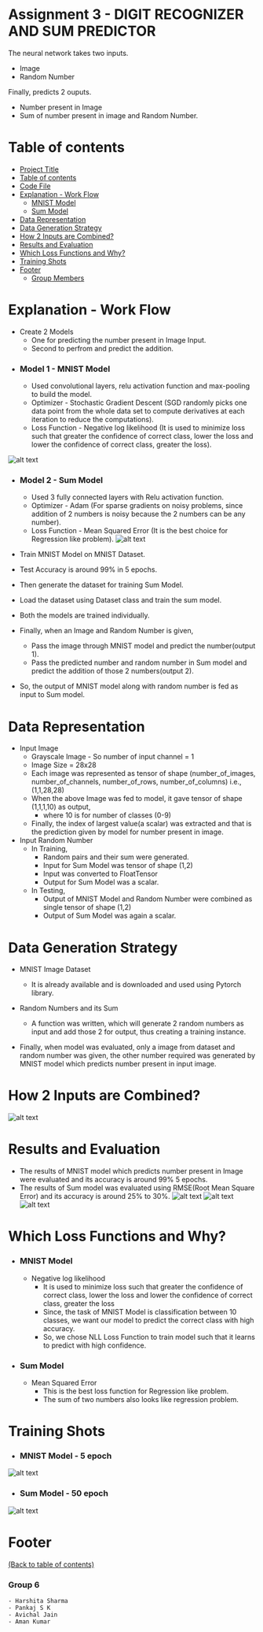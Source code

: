 # Assignment 3 - DIGIT RECOGNIZER AND SUM PREDICTOR

The neural network takes two inputs.
- Image
- Random Number

Finally, predicts 2 ouputs.
- Number present in Image
- Sum of number present in image and Random Number.

# Table of contents

- [Project Title](https://github.com/amanjain487/tsai-eva6/blob/main/Assignments/3/README.md#assignment-3---digit-recognizer-and-sum-predictor)
- [Table of contents](https://github.com/amanjain487/tsai-eva6/blob/main/Assignments/3/README.md#table-of-contents)
- [Code File](https://github.com/amanjain487/tsai-eva6/blob/main/Assignments/3/Digit_Recognizer_and_Sum_Predictor.ipynb)
- [Explanation - Work Flow](https://github.com/amanjain487/tsai-eva6/blob/main/Assignments/3/README.md#explanation---work-flow)
    - [MNIST Model](https://github.com/amanjain487/tsai-eva6/blob/main/Assignments/3/README.md#model-1---mnist-model)
    - [Sum Model](https://github.com/amanjain487/tsai-eva6/blob/main/Assignments/3/README.md#model-2---sum-model)
- [Data Representation](https://github.com/amanjain487/tsai-eva6/blob/main/Assignments/3/README.md#data-representation)
- [Data Generation Strategy](https://github.com/amanjain487/tsai-eva6/blob/main/Assignments/3/README.md#data-generation-strategy)
- [How 2 Inputs are Combined?](https://github.com/amanjain487/tsai-eva6/blob/main/Assignments/3/README.md#how-2-inputs-are-combined)
- [Results and Evaluation](https://github.com/amanjain487/tsai-eva6/blob/main/Assignments/3/README.md#results-and-evaluation)
- [Which Loss Functions and Why?](https://github.com/amanjain487/tsai-eva6/blob/main/Assignments/3/README.md#which-loss-functions-and-why)
- [Training Shots](https://github.com/amanjain487/tsai-eva6/blob/main/Assignments/3/README.md#training-shots)
- [Footer](https://github.com/amanjain487/tsai-eva6/blob/main/Assignments/3/README.md#footer)
    - [Group Members](https://github.com/amanjain487/tsai-eva6/blob/main/Assignments/3/README.md#group-6)

# Explanation - Work Flow

- Create 2 Models
    - One for predicting the number present in Image Input.
    - Second to perfrom and predict the addition.
- ### Model 1 - MNIST Model
  - Used convolutional layers, relu activation function and max-pooling to build the model.
  - Optimizer - Stochastic Gradient Descent (SGD randomly picks one data point from the whole data set to compute derivatives at each iteration to reduce the computations).
  - Loss Function - Negative log likelihood (It is used to minimize loss such that greater the confidence of correct class, lower the loss and lower the confidence of correct class, greater the loss).

![alt text](https://cdn.mathpix.com/snip/images/CpoT9c4tcXZYd_xIaByGDUSpFpK-RfyC8F24g6LH7rA.original.fullsize.png)

- ### Model 2 - Sum Model
  - Used 3 fully connected layers with Relu activation function.
  - Optimizer - Adam (For sparse gradients on noisy problems, since addition of 2 numbers is noisy because the 2 numbers can be any number).
  - Loss Function - Mean Squared Error (It is the best choice for Regression like problem).
![alt text](https://cdn.mathpix.com/snip/images/SFlkTFbriAthdkFeAxfMhZ-Xh1hdmV77E4cdFTRGWpI.original.fullsize.png)

- Train MNIST Model on MNIST Dataset.
- Test Accuracy is around 99% in 5 epochs.
- Then generate the dataset for training Sum Model.
- Load the dataset using Dataset class and train the sum model.
- Both the models are trained individually.
- Finally, when an Image and Random Number is given,
  - Pass the image through MNIST model and predict the number(output 1).
  - Pass the predicted number and random number in Sum model and predict the addition of those 2 numbers(output 2).
- So, the output of MNIST model along with random number is fed as input to Sum model.

# Data Representation
- Input Image
    - Grayscale Image - So number of input channel = 1
    - Image Size = 28x28
    - Each image was represented as tensor of shape (number_of_images, number_of_channels, number_of_rows, number_of_columns) i.e., (1,1,28,28)
    - When the above Image was fed to model, it gave tensor of shape (1,1,1,10) as output,
        - where 10 is for number of classes (0-9)
    - Finally, the index of largest value(a scalar) was extracted and that is the prediction given by model for number present in image.
- Input Random Number
    - In Training,
        - Random pairs and their sum were generated.
        - Input for Sum Model was tensor of shape (1,2)
        - Input was converted to FloatTensor
        - Output for Sum Model was a scalar.
    - In Testing,
        - Output of MNIST Model and Random Number were combined as single tensor of shape (1,2)
        - Output of Sum Model was again a scalar.
        
# Data Generation Strategy

- MNIST Image Dataset
    - It is already available and is downloaded and used using Pytorch library.

- Random Numbers and its Sum
    - A function was written, which will generate 2 random numbers as input and add those 2 for output, thus creating a training instance.
 
- Finally, when model was evaluated, only a image from dataset and random number was given, the other number required was generated by MNIST model which predicts number present in input image.

# How 2 Inputs are Combined?

![alt text](https://cdn.mathpix.com/snip/images/5lXcVYKAa-DVmmVWRArtvDpRsgmhi1bvrE_IoOx3O54.original.fullsize.png)

# Results and Evaluation

- The results of MNIST model which predicts number present in Image were evaluated and its accuracy is around 99% 5 epochs.
- The results of Sum model was evaluated using RMSE(Root Mean Square Error) and its accuracy is around 25% to 30%.
![alt text](https://cdn.mathpix.com/snip/images/YNAiTD4c-62SRLgZs7BmcilFjuXAB-AGBel8o50o4Pg.original.fullsize.png)
![alt text](https://cdn.mathpix.com/snip/images/HtoW5hGL_qhqgmb0MFps1Q6IvRg_SY48d6IkkaTBoQo.original.fullsize.png)
![alt text](https://cdn.mathpix.com/snip/images/gUj3ooDnAn2XqvCG1309bQIZ0OixTIaFrqzAksU0ptA.original.fullsize.png)

# Which Loss Functions and Why?
- ### MNIST Model
    - Negative log likelihood
        - It is used to minimize loss such that greater the confidence of correct class, lower the loss and lower the confidence of correct class, greater the loss
        - Since, the task of MNIST Model is classification between 10 classes, we want our model to predict the correct class with high accuracy.
        - So, we chose NLL Loss Function to train model such that it learns to predict with high confidence.
- ### Sum Model
    - Mean Squared Error
        - This is the best loss function for Regression like problem.
        - The sum of two numbers also looks like regression problem.

# Training Shots
- ### MNIST Model - 5 epoch
![alt text](https://cdn.mathpix.com/snip/images/N8XIEjUlauvfIspl21NTYkWxAMG3Eh9Dj8W2foU1Lew.original.fullsize.png)
- ### Sum Model - 50 epoch
![alt text](https://cdn.mathpix.com/snip/images/7FezQk6CKv8YQLDr36EWqbvH7dx-veBIR0SD4DN2Ypg.original.fullsize.png)

# Footer
[(Back to table of contents)](https://github.com/amanjain487/tsai-eva6/blob/main/Assignments/3/README.md#table-of-contents)

### Group 6
    - Harshita Sharma
    - Pankaj S K
    - Avichal Jain
    - Aman Kumar
